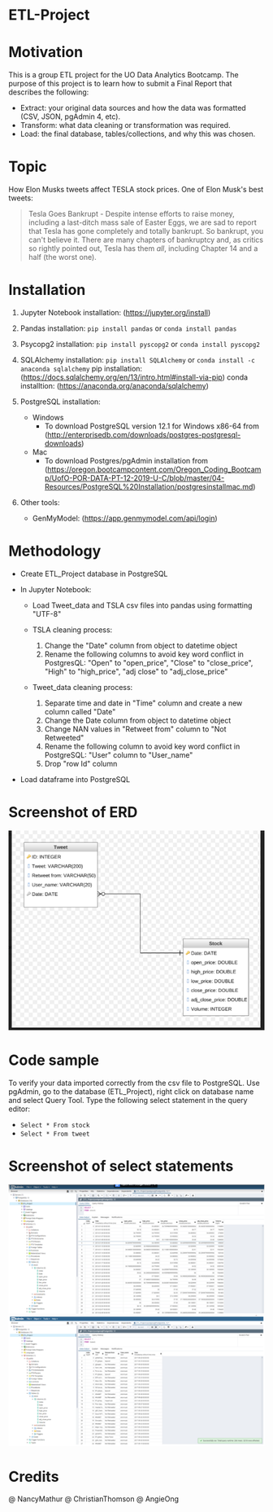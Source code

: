 # ETL-Project

# Motivation
This is a group ETL project for the UO Data Analytics Bootcamp.  The purpose of this project is to
learn how to submit a Final Report that describes the following:
- Extract: your original data sources and how the data was formatted (CSV, JSON, pgAdmin 4, etc).
- Transform: what data cleaning or transformation was required.
- Load: the final database, tables/collections, and why this was chosen.

# Topic
How Elon Musks tweets affect TESLA stock prices.  One of Elon Musk's best tweets:
> Tesla Goes Bankrupt - Despite intense efforts to raise money, including a last-ditch mass sale of Easter Eggs, we are sad to report that Tesla has gone completely and totally bankrupt. So bankrupt, you can't believe it. There are many chapters of bankruptcy and, as critics so rightly pointed out, Tesla has them *all*, including Chapter 14 and a half (the worst one).

# Installation
1. Jupyter Notebook installation: (https://jupyter.org/install)
2. Pandas installation: `pip install pandas` or `conda install pandas`
3. Psycopg2 installation:  `pip install pyscopg2` or `conda install pyscopg2`
4. SQLAlchemy installation: `pip install SQLAlchemy` or `conda install -c anaconda sqlalchemy`
    pip installation: (https://docs.sqlalchemy.org/en/13/intro.html#install-via-pip)
    conda installtion: (https://anaconda.org/anaconda/sqlalchemy)
5. PostgreSQL installation:
   - Windows
     - To download PostgreSQL version 12.1 for Windows x86-64 from (http://enterprisedb.com/downloads/postgres-postgresql-downloads)
   - Mac
     - To download Postgres/pgAdmin installation from (https://oregon.bootcampcontent.com/Oregon_Coding_Bootcamp/UofO-POR-DATA-PT-12-2019-U-C/blob/master/04-Resources/PostgreSQL%20Installation/postgresinstallmac.md)

6. Other tools:
   - GenMyModel: (https://app.genmymodel.com/api/login)
   
  
# Methodology
  - Create ETL_Project database in PostgreSQL
  - In Jupyter Notebook:
    - Load Tweet_data and TSLA csv files into pandas using formatting "UTF-8"
    - TSLA cleaning process:   
      1. Change the "Date" column from object to datetime object
      2. Rename the following columns to avoid key word conflict in PostgresQL: "Open" to "open_price", "Close" to "close_price", "High" to "high_price", "adj close" to  "adj_close_price"
  
    - Tweet_data cleaning process:
      1. Separate time and date in "Time" column and create a new column called "Date"
      2. Change the Date column from object to datetime object 
      3. Change NAN values in "Retweet from" column to "Not Retweeted"
      4. Rename the following column to avoid key word conflict in PostgreSQL: "User" column to "User_name"
      5. Drop "row Id" column
  
  - Load dataframe into PostgreSQL


# Screenshot of ERD
![ERD](ERD.PNG "ERD")

# Code sample
To verify your data imported correctly from the csv file to PostgreSQL.  Use pgAdmin, go to the database (ETL_Project), right click on database name and select Query Tool.  Type the following select statement
in the query editor:
- `Select * From stock`
- `Select * From tweet`


# Screenshot of select statements
![example stock](example_stock.PNG "stock")
![example tweet](example_tweet.PNG "tweet")


# Credits
@ NancyMathur
@ ChristianThomson
@ AngieOng





  